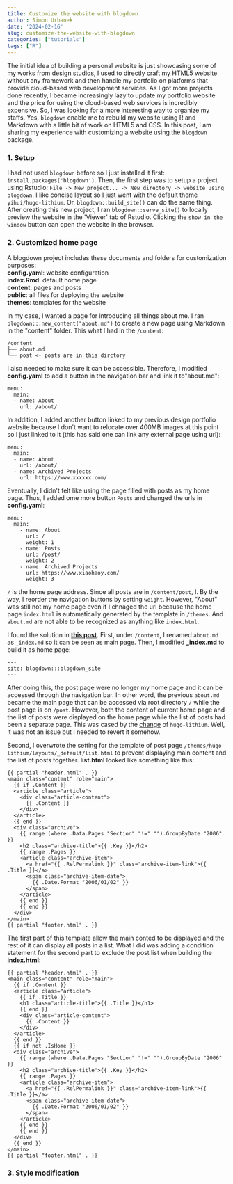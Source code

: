 ```yaml
---
title: Customize the website with blogdown
author: Simon Urbanek
date: '2024-02-16'
slug: customize-the-website-with-blogdown
categories: ["tutorials"]
tags: ["R"]
---
```


The initial idea of building a personal website is just showcasing some of my works from design studios, I used to directly craft my HTML5 website without any framework and then handle my portfolio on  platforms that provide cloud-based web development services. As I got more projects done recently, I became increasingly lazy to update my portfolio website and the price for using the cloud-based web services is incredibly expensive. So, I was looking for a more interesting way to organize my staffs. Yes, `blogdown` enable me to rebuild my website using R and Markdown with a little bit of work on HTML5 and CSS. In this post, I am sharing my experience with customizing a website using the `blogdown` package. 

### 1. Setup
I had not used `blogdown` before so I just installed it first: `install.packages('blogdown')`. Then, the first step was to setup a project using Rstudio: `File -> New project... -> New directory -> website using blogdown`. I like concise layout so I just went with the default theme `yihui/hugo-lithium`. Or, `blogdown::build_site()` can do the same thing. After creating this new project, I ran `blogdown::serve_site()` to locally preview the website in the 'Viewer' tab of Rstudio. Clicking the `show in the window` button can open the website in the browser.

### 2. Customized home page
A blogdown project includes these documents and folders for customization purposes: <br>
<i class="fa-solid fa-file"></i> **config.yaml**: website configuration <br>
<i class="fa-solid fa-file"></i> **index.Rmd**: default home page <br>
<i class="fa-solid fa-folder"></i> **content**: pages and posts <br>
<i class="fa-solid fa-folder"></i> **public**: all files for deploying the website <br>
<i class="fa-solid fa-folder"></i> **themes**: templates for the website <br>

In my case, I wanted a page for introducing all things about me. I ran `blogdown:::new_content("about.md")` to create a new page using Markdown in the "content" folder. This what I had in the `/content`:
```
/content
├── about.md
└── post <- posts are in this dirctory
```
I also needed to make sure it can be accessible. Therefore, I modified **config.yaml** to add a button in the navigation bar and link it to"about.md": 
```
menu:
  main:
  - name: About
    url: /about/ 
```
In addition, I added another button linked to my previous design portfolio website because I don't want to relocate over 400MB images at this point so I just linked to it (this has said one can link any external page using url):
```
menu:
  main:
  - name: About
    url: /about/ 
  - name: Archived Projects
    url: https://www.xxxxxx.com/
```
Eventually, I didn't felt like using the page filled with posts as my home page. Thus, I added ome more button `Posts` and changed the urls in **config.yaml**:
```
menu:
  main:
    - name: About
      url: /
      weight: 1
    - name: Posts
      url: /post/
      weight: 2
    - name: Archived Projects
      url: https://www.xiaohaoy.com/
      weight: 3
```
`/` is the home page address. Since all posts are in `/content/post`, I.  By the way, I reorder the navigation buttons by setting `weight`. However, "About" was still not my home page even if I chnaged the url because the home page `index.html` is automatically generated by the template in `/themes`. And `about.md` are not able to be recognized as anything like `index.html`. 

I found the solution in [**this post**](https://stackoverflow.com/questions/53765404/how-do-i-post-some-introductory-paragraphs-on-the-main-page-of-my-blogdown-site). First, under `/content`, I renamed `about.md` as `_index.md` so it can be seen as main page. Then, I modified **_index.md** to build it as home page:
```
---
site: blogdown:::blogdown_site
---
```
After doing this, the post page were no longer my home page and it can be accessed through the navigation bar. In other word, the previous `about.md` became the main page that can be accessed via root directory `/` while the post page is on `/post`. However, both the content of current home page and the list of posts were displayed on the home page while the list of posts had been a separate page. This was cased by the [change](https://github.com/yihui/hugo-lithium/commit/23d456ea0acde1299d9b839352339d59fd342d5a) of `hugo-lithium`. Well, it was not an issue but I needed to revert it somehow.

Second, I overwrote the setting for the template of post page `/themes/hugo-lithium/layouts/_default/list.html` to prevent displaying main content and the list of posts together. **list.html** looked like something like this:
```
{{ partial "header.html" . }}
<main class="content" role="main">
  {{ if .Content }}
  <article class="article">
    <div class="article-content">
      {{ .Content }}
    </div>
  </article>
  {{ end }}
  <div class="archive">
    {{ range (where .Data.Pages "Section" "!=" "").GroupByDate "2006" }}
    <h2 class="archive-title">{{ .Key }}</h2>
    {{ range .Pages }}
    <article class="archive-item">
      <a href="{{ .RelPermalink }}" class="archive-item-link">{{ .Title }}</a>
      <span class="archive-item-date">
        {{ .Date.Format "2006/01/02" }}
      </span>
    </article>
    {{ end }}
    {{ end }}
  </div>
</main>
{{ partial "footer.html" . }}
```
The first part of this template allow the main conted to be displayed and the rest of it can display all posts in a list. What I did was adding a condition statement for the second part to exclude the post list when building the **index.html**:
```
{{ partial "header.html" . }}
<main class="content" role="main">
  {{ if .Content }}
  <article class="article">
    {{ if .Title }}
    <h1 class="article-title">{{ .Title }}</h1>
    {{ end }}
    <div class="article-content">
      {{ .Content }}
    </div>
  </article>
  {{ end }}
  {{ if not .IsHome }}
  <div class="archive">
    {{ range (where .Data.Pages "Section" "!=" "").GroupByDate "2006" }}
    <h2 class="archive-title">{{ .Key }}</h2>
    {{ range .Pages }}
    <article class="archive-item">
      <a href="{{ .RelPermalink }}" class="archive-item-link">{{ .Title }}</a>
      <span class="archive-item-date">
        {{ .Date.Format "2006/01/02" }}
      </span>
    </article>
    {{ end }}
    {{ end }}
  </div>
  {{ end }}
</main>
{{ partial "footer.html" . }}
```

### 3. Style modification


### 


